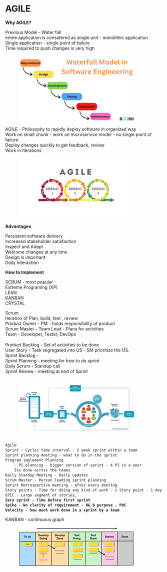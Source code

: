 # AGILE

**Why AGILE?**&#x20;

Previous Model - Water fall\
entire application is considered as single unit - monolithic application\
Single application - single point of failure\
Time required to push changes is very high

<div align="left">

<figure><img src=".gitbook/assets/image (1).png" alt="" width="375"><figcaption></figcaption></figure>

</div>

AGILE - Philosophy to rapidly deploy software in organized way\
Work on small chunk - work on microservice model - no single point of failure\
Deploy changes quickly to get feedback, review\
Work in Iterations

<div align="left">

<figure><img src=".gitbook/assets/image (2).png" alt="" width="375"><figcaption></figcaption></figure>

</div>

**Advantages**

Persistent software delivery\
Increased stakeholder satisfaction\
Inspect and Adapt\
Welcome changes at any time\
Design is important\
Daily Interaction

**How to Implement**

SCRUM - most popular\
Extreme Programing (XP)\
LEAN\
KANBAN\
CRYSTAL

Scrum \
Iteration of Plan, build, test , review\
Product Owner - PM - holds responsibility of product\
Scrum Master - Team Lead - Plans for activities\
Team - Developer, Tester, DevOps\
\
Product Backlog - Set of activities to be done\
User Story - Task segregated into US - SM prioritize the US.\
Sprint Backlog  - \
Sprint Planning - meeting for how to do sprint\
Daily Scrum - Standup call\
Sprint Review - meeting at end of Sprint

<div align="left">

<figure><img src=".gitbook/assets/image (4).png" alt="" width="375"><figcaption></figcaption></figure>

</div>

<pre><code>Agile 
Sprint - Cycle/ time interval - 2 week sprint within a team
Sprint planning meeting - what to do in the sprint
Program implement Planning 
    - PI planning - bigger version of sprint - 4 PI in a year 
    Its done across the teams
Daily Standup Meeting - Daily updates
Scrum Master - Person leading sprint planning
Sprint Retrospective meeting - after every meeting
Story points - Time for doing any kind of work - 1 Story point - 1 day 
EPIC - Large segment of stories, 
<strong>Zero sprint - Time before first sprint
</strong><strong>Spike - No clarity of requirement - R&#x26; D purpose , POC
</strong><strong>Velocity - how much work done in a sprint by a team
</strong></code></pre>



KANBAN - continuous graph

<div align="left">

<figure><img src=".gitbook/assets/image (5).png" alt=""><figcaption></figcaption></figure>

</div>





